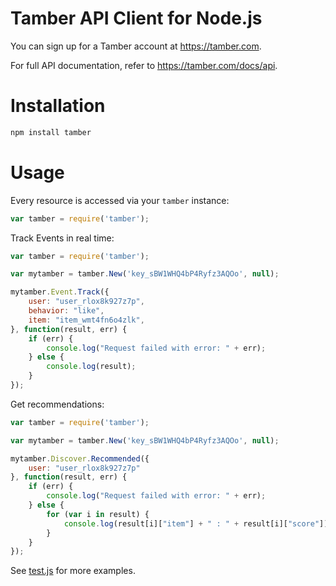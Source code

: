 # Tamber API Client for Node.js

You can sign up for a Tamber account at https://tamber.com.

For full API documentation, refer to https://tamber.com/docs/api.

Installation
============

```sh
npm install tamber
```

Usage
=====

Every resource is accessed via your `tamber` instance:

```js
var tamber = require('tamber');
```

Track Events in real time:

```js
var tamber = require('tamber');

var mytamber = tamber.New('key_sBW1WHQ4bP4Ryfz3AQOo', null);

mytamber.Event.Track({
    user: "user_rlox8k927z7p",
    behavior: "like",
    item: "item_wmt4fn6o4zlk",
}, function(result, err) {
    if (err) {
        console.log("Request failed with error: " + err);
    } else {
        console.log(result);
    }
});
```

Get recommendations:

```js
var tamber = require('tamber');

var mytamber = tamber.New('key_sBW1WHQ4bP4Ryfz3AQOo', null);

mytamber.Discover.Recommended({
    user: "user_rlox8k927z7p"
}, function(result, err) {
    if (err) {
        console.log("Request failed with error: " + err);
    } else {
        for (var i in result) {
            console.log(result[i]["item"] + " : " + result[i]["score"]);
        }
    }
});
```

See [test.js](https://github.com/tamber/tamber-node/blob/master/test/test.js) for more examples.


